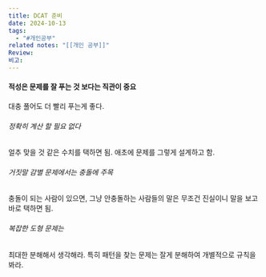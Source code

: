 ```yaml
---
title: DCAT 준비
date: 2024-10-13
tags:
  - "#개인공부"
related notes: "[[개인 공부]]"
Review: 
비고:
---
```


#### 적성은 문제를 잘 푸는 것 보다는 직관이 중요
대충 풀어도 더 빨리 푸는게 좋다.

###### 정확히 계산 할 필요 없다
얼추 맞을 것 같은 수치를 택하면 됨. 애초에 문제를 그렇게 설계하고 함.

###### 거짓말 감별 문제에서는 충돌에 주목
충돌이 되는 사람이 있으면, 그냥 안충돌하는 사람들의 말은 무조건 진실이니 말을 보고 바로 택하면 됨.

###### 복잡한 도형 문제는
최대한 분해해서 생각해라. 특히 패턴을 찾는 문제는 잘게 분해하여 개별적으로 규칙을 봐라.